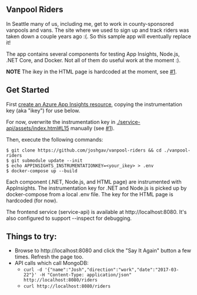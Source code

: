 ## Vanpool Riders

In Seattle many of us, including me, get to work in county-sponsored vanpools
and vans. The site where we used to sign up and track riders was taken down a
couple years ago :(. So this sample app will eventually replace it!

The app contains several components for testing App Insights, Node.js, .NET
Core, and Docker. Not all of them do useful work at the moment :).

**NOTE** The ikey in the HTML page is hardcoded at the moment, see [#1][].

[#1]: https://github.com/joshgav/vanpool-riders/issues/1

## Get Started

First [create an Azure App Insights resource][], copying the instrumentation key
(aka "ikey") for use below.

For now, overwrite the instrumentation key in
[./service-api/assets/index.html#L15][] manually (see [#1][]).

Then, execute the following commands:

```shell
$ git clone https://github.com/joshgav/vanpool-riders && cd ./vanpool-riders
$ git submodule update --init
$ echo APPINSIGHTS_INSTRUMENTATIONKEY=<your_ikey> > .env
$ docker-compose up --build
```

[create an Azure App Insights resource]: https://docs.microsoft.com/en-us/azure/application-insights/app-insights-create-new-resource
[./service-api/assets/index.html#L15]: https://github.com/joshgav/vanpool-riders/blob/de2f45197b9942f87b8319f5cbefb5091f6408fd/service-api/assets/index.html#L15

Each component (.NET, Node.js, and HTML page) are instrumented with AppInsights.
The instrumentation key for .NET and Node.js is picked up by docker-compose from
a local .env file. The key for the HTML page is hardcoded (for now).

The frontend service (service-api) is available at http://localhost:8080.
It's also configured to support --inspect for debugging.

## Things to try:

* Browse to http://localhost:8080 and click the "Say It Again" button a few
  times. Refresh the page too.
* API calls which call MongoDB:
  * `curl -d '{"name":"Josh","direction":"work","date":"2017-03-22"}' -H "Content-Type: application/json" http://localhost:8080/riders`
  * `curl http://localhost:8080/riders`


